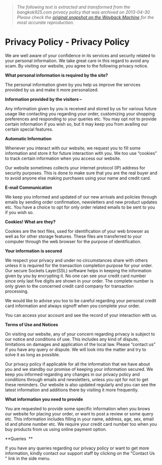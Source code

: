 > *The following text is extracted and transformed from the bangkok925.com privacy policy that was archived on 2013-04-30. Please check the [original snapshot on the Wayback Machine](https://web.archive.org/web/20130430193917id_/http%3A//bangkok925.com/privacy-policy-jewelry-wholesale-information-2.html) for the most accurate reproduction.*

# Privacy Policy - Privacy Policy

We are well aware of your confidence in its services and security related to your personal information. We take great care in this regard to avoid any scam. By visiting our website, you agree to the following privacy notice.

**What personal information is required by the site?**

The personal information given by you help us improve the services provided by us and make it more personalized.

**Information provided by the visitors –**

Any information given by you is received and stored by us for various future usage like contacting you regarding your order, customizing your shopping preferences and responding to your queries etc. You may opt not to provide certain information if you wish so, but it may keep you from availing our certain special features.

**Automatic Information**

Whenever you interact with our website, we request you to fill some information and store it for future interaction with you. We too use “cookies” to track certain information when you access our website.

Our website sometimes collects your internet protocol (IP) address for security purposes. This is done to make sure that you are the real buyer and to avoid anyone else making purchases using your name and credit card.

**E-mail Communication**

We keep you informed and updated of our new arrivals and policies through emails by sending order confirmation, newsletters and new product updates etc. You have a choice to opt for only order related emails to be sent to you if you wish so.

**Cookies! What are they?**

Cookies are the text files, used for identification of your web browser as well as for other storage features. These files are transferred to your computer through the web browser for the purpose of identification.

**Your information is secured**

We respect your privacy and under no circumstances share with others unless it is required for the transaction completion purpose for your order. Our secure Sockets Layer(SSL) software helps in keeping the information given by you by encrypting it. No one can see your credit card number since only last five digits are shown in your order. The complete number is only given to the concerned credit card company for transaction processing.

We would like to advise you too to be careful regarding your personal credit card information and always signoff when you complete your order. 

You can access your account and see the record of your interaction with us.

**Terms of Use and Notices**

On visiting our website, any of your concern regarding privacy is subject to our notice and conditions of use. This includes any kind of dispute, limitations on damages and application of the local law. Please “contact us” if you have any query or dispute. We will look into the matter and try to solve it as long as possible. 

Our privacy policy if applicable for all the information that we have about you and we standby our promise of keeping your information secured. We keep you informed regarding any changes in our privacy policy and conditions through emails and newsletters, unless you opt for not to get these reminders. Our website is also updated regularly and you can see the latest information and additions there by visiting it more frequently. 

**What information you need to provide**

You are requested to provide some specific information when you brows our website for placing your order, or want to post a review or some query etc. This information includes filling in your name, address, age, sex, email id and phone number etc. We require your credit card number too when you buy products from us using online payment option.

**Queries  **

If you have any queries regarding our privacy policy or want to get more information, kindly contact our support staff by clicking on the "Contact Us " link in the side menu.
